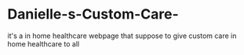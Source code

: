 # Danielle-s-Custom-Care-
 it's a  in home healthcare webpage that suppose to give custom care   in home healthcare to all 
